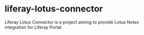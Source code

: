 liferay-lotus-connector
=======================

Liferay Lotus Connector is a project aiming to provide Lotus Notes integration for Liferay Portal
